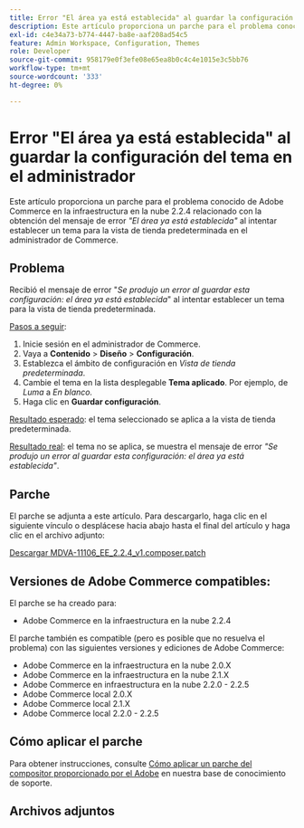 ```yaml
---
title: Error "El área ya está establecida" al guardar la configuración del tema en Administración
description: Este artículo proporciona un parche para el problema conocido de Adobe Commerce en la infraestructura en la nube 2.2.4 relacionado con la obtención del mensaje de error *"El área ya está establecida"* al intentar establecer una temática para la vista de tienda predeterminada en el administrador de Commerce.
exl-id: c4e34a73-b774-4447-ba8e-aaf208ad54c5
feature: Admin Workspace, Configuration, Themes
role: Developer
source-git-commit: 958179e0f3efe08e65ea8b0c4c4e1015e3c5bb76
workflow-type: tm+mt
source-wordcount: '333'
ht-degree: 0%

---
```


# Error &quot;El área ya está establecida&quot; al guardar la configuración del tema en el administrador

Este artículo proporciona un parche para el problema conocido de Adobe Commerce en la infraestructura en la nube 2.2.4 relacionado con la obtención del mensaje de error *&quot;El área ya está establecida&quot;* al intentar establecer un tema para la vista de tienda predeterminada en el administrador de Commerce.

## Problema

Recibió el mensaje de error &quot;*Se produjo un error al guardar esta configuración: el área ya está establecida*&quot; al intentar establecer un tema para la vista de tienda predeterminada.

<u>Pasos a seguir</u>:

1. Inicie sesión en el administrador de Commerce.
1. Vaya a **Contenido** > **Diseño** > **Configuración**.
1. Establezca el ámbito de configuración en *Vista de tienda predeterminada*.
1. Cambie el tema en la lista desplegable **Tema aplicado**. Por ejemplo, de *Luma* a *En blanco.*
1. Haga clic en **Guardar configuración**.

<u>Resultado esperado</u>: el tema seleccionado se aplica a la vista de tienda predeterminada.

<u>Resultado real</u>: el tema no se aplica, se muestra el mensaje de error *&quot;Se produjo un error al guardar esta configuración: el área ya está establecida&quot;*.

## Parche

El parche se adjunta a este artículo. Para descargarlo, haga clic en el siguiente vínculo o desplácese hacia abajo hasta el final del artículo y haga clic en el archivo adjunto:

[Descargar MDVA-11106\_EE\_2.2.4\_v1.composer.patch](assets/MDVA-11106_EE_2.2.4_v1.composer.patch.zip)

## Versiones de Adobe Commerce compatibles:

El parche se ha creado para:

* Adobe Commerce en la infraestructura en la nube 2.2.4

El parche también es compatible (pero es posible que no resuelva el problema) con las siguientes versiones y ediciones de Adobe Commerce:

* Adobe Commerce en la infraestructura en la nube 2.0.X
* Adobe Commerce en la infraestructura en la nube 2.1.X
* Adobe Commerce en infraestructura en la nube 2.2.0 - 2.2.5
* Adobe Commerce local 2.0.X
* Adobe Commerce local 2.1.X
* Adobe Commerce local 2.2.0 - 2.2.5

## Cómo aplicar el parche

Para obtener instrucciones, consulte [Cómo aplicar un parche del compositor proporcionado por el Adobe](/help/how-to/general/how-to-apply-a-composer-patch-provided-by-magento.md) en nuestra base de conocimiento de soporte.

## Archivos adjuntos
